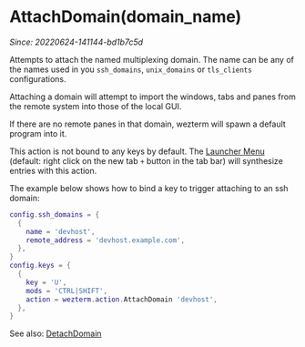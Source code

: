 # AttachDomain(domain_name)

*Since: 20220624-141144-bd1b7c5d*

Attempts to attach the named multiplexing domain.  The name can be any of the
names used in you `ssh_domains`, `unix_domains` or `tls_clients`
configurations.

Attaching a domain will attempt to import the windows, tabs and panes from the
remote system into those of the local GUI.

If there are no remote panes in that domain, wezterm will spawn a default
program into it.

This action is not bound to any keys by default. The [Launcher Menu](../../launch.md#the-launcher-menu)
(default: right click on the new tab `+` button in the tab bar) will synthesize
entries with this action.

The example below shows how to bind a key to trigger attaching to an ssh domain:

```lua
config.ssh_domains = {
  {
    name = 'devhost',
    remote_address = 'devhost.example.com',
  },
}
config.keys = {
  {
    key = 'U',
    mods = 'CTRL|SHIFT',
    action = wezterm.action.AttachDomain 'devhost',
  },
}
```

See also: [DetachDomain](DetachDomain.md)

